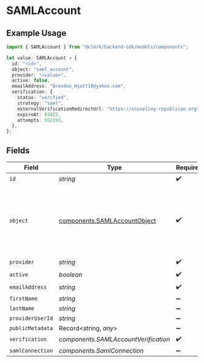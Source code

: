 # SAMLAccount

## Example Usage

```typescript
import { SAMLAccount } from "@clerk/backend-sdk/models/components";

let value: SAMLAccount = {
  id: "<id>",
  object: "saml_account",
  provider: "<value>",
  active: false,
  emailAddress: "Brendon_Hyatt18@yahoo.com",
  verification: {
    status: "verified",
    strategy: "saml",
    externalVerificationRedirectUrl: "https://sniveling-republican.org",
    expireAt: 83422,
    attempts: 552193,
  },
};
```

## Fields

| Field                                                                                  | Type                                                                                   | Required                                                                               | Description                                                                            |
| -------------------------------------------------------------------------------------- | -------------------------------------------------------------------------------------- | -------------------------------------------------------------------------------------- | -------------------------------------------------------------------------------------- |
| `id`                                                                                   | *string*                                                                               | :heavy_check_mark:                                                                     | N/A                                                                                    |
| `object`                                                                               | [components.SAMLAccountObject](../../models/components/samlaccountobject.md)           | :heavy_check_mark:                                                                     | String representing the object's type. Objects of the same type share the same value.<br/> |
| `provider`                                                                             | *string*                                                                               | :heavy_check_mark:                                                                     | N/A                                                                                    |
| `active`                                                                               | *boolean*                                                                              | :heavy_check_mark:                                                                     | N/A                                                                                    |
| `emailAddress`                                                                         | *string*                                                                               | :heavy_check_mark:                                                                     | N/A                                                                                    |
| `firstName`                                                                            | *string*                                                                               | :heavy_minus_sign:                                                                     | N/A                                                                                    |
| `lastName`                                                                             | *string*                                                                               | :heavy_minus_sign:                                                                     | N/A                                                                                    |
| `providerUserId`                                                                       | *string*                                                                               | :heavy_minus_sign:                                                                     | N/A                                                                                    |
| `publicMetadata`                                                                       | Record<string, *any*>                                                                  | :heavy_minus_sign:                                                                     | N/A                                                                                    |
| `verification`                                                                         | *components.SAMLAccountVerification*                                                   | :heavy_check_mark:                                                                     | N/A                                                                                    |
| `samlConnection`                                                                       | *components.SamlConnection*                                                            | :heavy_minus_sign:                                                                     | N/A                                                                                    |